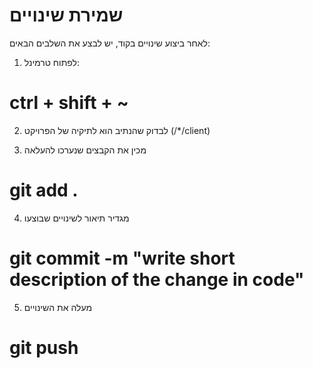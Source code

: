 
# שמירת שינויים

לאחר ביצוע שינויים בקוד, יש לבצע את השלבים הבאים:

1. לפתוח טרמינל: 
# ctrl + shift + ~

2. לבדוק שהנתיב הוא לתיקיה של הפרויקט (/*/client)

3. מכין את הקבצים שנערכו להעלאה
# git add .

4. מגדיר תיאור לשינויים שבוצעו
# git commit -m "write short description of the change in code"

5. מעלה את השינויים
# git push


